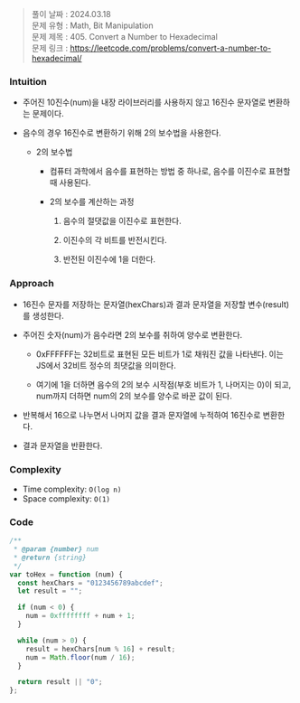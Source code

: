 > 풀이 날짜 : 2024.03.18  
> 문제 유형 : Math, Bit Manipulation  
> 문제 제목 : 405. Convert a Number to Hexadecimal  
> 문제 링크 : https://leetcode.com/problems/convert-a-number-to-hexadecimal/

### Intuition

- 주어진 10진수(num)을 내장 라이브러리를 사용하지 않고 16진수 문자열로 변환하는 문제이다.

- 음수의 경우 16진수로 변환하기 위해 2의 보수법을 사용한다.

  - 2의 보수법

    - 컴퓨터 과학에서 음수를 표현하는 방법 중 하나로, 음수를 이진수로 표현할 때 사용된다.

    - 2의 보수를 계산하는 과정

      1. 음수의 절댓값을 이진수로 표현한다.

      2. 이진수의 각 비트를 반전시킨다.

      3. 반전된 이진수에 1을 더한다.

### Approach

- 16진수 문자를 저장하는 문자열(hexChars)과 결과 문자열을 저장할 변수(result)를 생성한다.

- 주어진 숫자(num)가 음수라면 2의 보수를 취하여 양수로 변환한다.

  - 0xFFFFFF는 32비트로 표현된 모든 비트가 1로 채워진 값을 나타낸다. 이는 JS에서 32비트 정수의 최댓값을 의미한다.

  - 여기에 1을 더하면 음수의 2의 보수 시작점(부호 비트가 1, 나머지는 0)이 되고, num까지 더하면 num의 2의 보수를 양수로 바꾼 값이 된다.

- 반복해서 16으로 나누면서 나머지 값을 결과 문자열에 누적하여 16진수로 변환한다.

- 결과 문자열을 반환한다.

### Complexity

- Time complexity: `O(log n)`
- Space complexity: `O(1)`

### Code

```js
/**
 * @param {number} num
 * @return {string}
 */
var toHex = function (num) {
  const hexChars = "0123456789abcdef";
  let result = "";

  if (num < 0) {
    num = 0xffffffff + num + 1;
  }

  while (num > 0) {
    result = hexChars[num % 16] + result;
    num = Math.floor(num / 16);
  }

  return result || "0";
};
```
